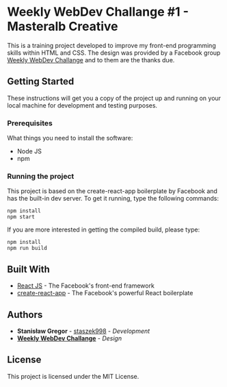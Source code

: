 # Weekly WebDev Challange #1 - Masteralb Creative

This is a training project developed to improve my front-end programming skills within HTML and CSS. The design was provided by a Facebook group [Weekly WebDev Challange](https://www.facebook.com/groups/940002776068923/) and to them are the thanks due.

## Getting Started

These instructions will get you a copy of the project up and running on your local machine for development and testing purposes.

### Prerequisites

What things you need to install the software:

* Node JS
* npm

### Running the project

This project is based on the create-react-app boilerplate by Facebook and has the built-in dev server. To get it running, type the following commands:

```
npm install
npm start
```

If you are more interested in getting the compiled build, please type:

```
npm install
npm run build
```

## Built With

* [React JS](https://github.com/facebook/react) - The Facebook's front-end framework
* [create-react-app](https://github.com/facebook/create-react-app/blob/master/packages/react-scripts/template/README.md) - The Facebook's powerful React boilerplate

## Authors

* **Stanisław Gregor** - [staszek998](https://github.com/staszek998) - *Development*
* **[Weekly WebDev Challange](https://www.facebook.com/groups/940002776068923/)** - *Design*

## License

This project is licensed under the MIT License.
